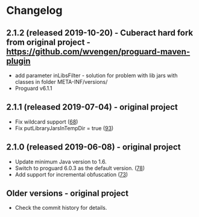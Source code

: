 # Changelog

## 2.1.2 (released 2019-10-20) - Cuberact hard fork from original project - https://github.com/wvengen/proguard-maven-plugin

- add parameter inLibsFilter - solution for problem with lib jars with classes in folder META-INF/versions/
- Proguard v6.1.1

## 2.1.1 (released 2019-07-04) - original project 

- Fix wildcard support ([68][])
- Fix putLibraryJarsInTempDir = true ([93][])

[68]: https://github.com/wvengen/proguard-maven-plugin/pull/68
[93]: https://github.com/wvengen/proguard-maven-plugin/pull/93

## 2.1.0 (released 2019-06-08) - original project
- Update minimum Java version to 1.6.
- Switch to proguard 6.0.3 as the default version. ([78][])
- Add support for incremental obfuscation ([73][])

[73]: https://github.com/wvengen/proguard-maven-plugin/pull/73
[78]: https://github.com/wvengen/proguard-maven-plugin/pull/78

## Older versions - original project
- Check the commit history for details.
